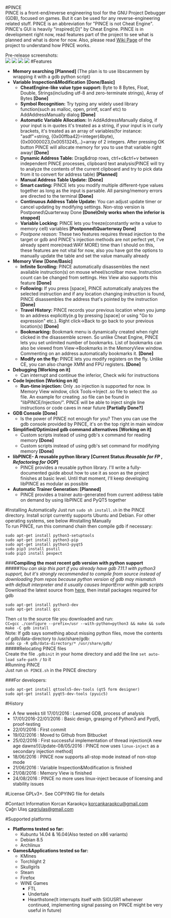 #PINCE  
PINCE is a front-end/reverse engineering tool for the GNU Project Debugger (GDB), focused on games. But it can be used for any reverse-engineering related stuff. PINCE is an abbreviation for "PINCE is not Cheat Engine". PINCE's GUI is heavily "inspired(;D)" by Cheat Engine. PINCE is in development right now, read features part of the project to see what is planned and what is done for now. Also, please read [Wiki Page](https://github.com/korcankaraokcu/PINCE/wiki) of the project to understand how PINCE works.  
  
Pre-release screenshots:  
![](screenshots/pince.png)
![](screenshots/pince1.png)
![](screenshots/pince2.png)
![](screenshots/pince3.png)
#Features  
- **Memory searching** **[Planned]**  (The plan is to use libscanmem by wrapping it with a gdb python script)
- **Variable Inspection&Modification** **[Done/Basic]**
  * **CheatEngine-like value type support:** Byte to 8 Bytes, Float, Double, Strings(including utf-8 and zero-terminate strings), Array of Bytes **[Done]**
  * **Symbol Recognition:** Try typing any widely used library function(such as malloc, open, printf, scanf etc) to AddAddressManually dialog **[Done]**
  * **Automatic Variable Allocation:** In AddAddressManually dialog, if your input is in quotes it's treated as a string, if your input is in curly brackets, it's treated as an array of variables(for instance: "asdf"=string, {0x00ffba42}=integer(4byte), {0x00000023,0x00513245,..}=array of 2 integers. After pressing OK button PINCE will allocate memory for you to use that variable right away! **[Done]**
  * **Dynamic Address Table:** Drag&drop rows, ctrl+c&ctrl+v between independent PINCE processes, clipboard text analysis(PINCE will try to analyze the contents of the current clipboard and try to pick data from it to convert for address table) **[Planned]**
  * **Manual Address Table Update:** **[Done]**
  * **Smart casting:** PINCE lets you modify multiple different-type values together as long as the input is parsable. All parsing/memory errors are directed to the terminal **[Done]**
  * **Continuous Address Table Update:** You can adjust update timer or cancel updating by modifying settings. Non-stop version is Postponed\Quarterway Done **[Done\Only works when the inferior is stopped]**
  * **Variable Locking:** PINCE lets you freeze(constantly write a value to memory cell) variables **[Postponed\Quarterway Done]**
  * *Postpone reason:* These two features requires thread injection to the target or gdb and PINCE's injection methods are not perfect yet, I've already spent more(read:WAY MORE) time than I should on this, these features are not vital for now, also you have got the options to manually update the table and set the value manually already
- **Memory View** **[Done/Basic]**
  * **Infinite Scrolling:** PINCE automatically disassembles the next available instruction(s) on mouse wheel/scrollbar move. Instruction count can be changed from settings. Hex View also supports this feature **[Done]**
  * **Following:** If you press [space], PINCE automatically analyzes the selected instruction and if any location changing instruction is found, PINCE disassembles the address that's pointed by the instruction **[Done]**
  * **Travel History:** PINCE records your previous location when you jump to an address explicitly(e.g by pressing [space] or using "Go to expression" etc.). Right click->Back to go back to your previous location(s) **[Done]**
  * **Bookmarking:** Bookmark menu is dynamically created when right clicked in the disassemble screen. So unlike Cheat Engine, PINCE lets you set unlimited number of bookmarks. List of bookmarks can also be viewed from View->Bookmarks in the MemoryView window. Commenting on an address automatically bookmarks it. **[Done]**
  * **Modify on the fly:** PINCE lets you modify registers on the fly. Unlike CE, you can also change XMM and FPU registers. **[Done]**  
- **Debugging** **[Working on it]**
  * Can interrupt and continue the inferior, Check wiki for instructions
- **Code Injection** **[Working on it]**
  * **Run-time injection:** Only .so injection is supported for now. In Memory View window, click Tools->Inject .so file to select the .so file. An example for creating .so file can be found in "libPINCE/Injection/". PINCE will be able to inject single line instructions or code caves in near future **[Partially Done?]**
- **GDB Console** **[Done]**
  * Is the power of PINCE not enough for you? Then you can use the gdb console provided by PINCE, it's on the top right in main window
- **Simplified/Optimized gdb command alternatives** **[Working on it]**
  * Custom scripts instead of using gdb's x command for reading memory **[Done]**
  * Custom scripts instead of using gdb's set command for modifying memory **[Done]**
- **libPINCE- A reusable python library** **[Current Status:*Reusable for FP* , *Refactoring for OOP*]**
  * PINCE provides a reusable python library. I'll write a fully-documented guide about how to use it as soon as the project finishes at basic level. Until that moment, I'll keep developing libPINCE as modular as possible  
- **Automatic Trainer Generation:** **[Planned]**  
  * PINCE provides a trainer auto-generated from current address table on demand by using libPINCE and PyQT5 together

#Installing Automatically
Just run ```sudo sh install.sh``` in the PINCE directory. Install script currently supports Ubuntu and Debian. For other operating systems, see below
#Installing Manually  
To run PINCE, run this command chain then compile gdb if necessary:  
  
```
sudo apt-get install python3-setuptools  
sudo apt-get install python3-pip  
sudo apt-get install python3-pyqt5  
sudo pip3 install psutil  
sudo pip3 install pexpect  
```  
###**Compiling the most recent gdb version with python support**  
#####*You can skip this part if you already have gdb 7.11.1 with python3 support, but it's strongly recommended to compile from source instead of downloading from repos because python version of gdb may mismatch with default interpreter and it usually causes ImportError within gdb scripts*  
Download the latest source from [here](http://ftp.gnu.org/gnu/gdb/gdb-7.11.1.tar.gz), then install packages required for gdb
```
sudo apt-get install python3-dev  
sudo apt-get install gcc  
```
Then ```cd``` to the source file you downloaded and run:  
```CC=gcc ./configure --prefix=/usr --with-python=python3 && make && sudo make -C gdb install```  
Note: If gdb says something about missing python files, move the contents of gdb/data-directory to /usr/share/gdb:  
```sudo cp -R gdb/data-directory/* /usr/share/gdb/```  
#####Relocating PINCE files  
Create the file ```.gdbinit``` in your home directory and add the line ```set auto-load safe-path /``` to it  
#Running PINCE  
Just run ```sh PINCE.sh``` in the PINCE directory

###For developers:  
```
sudo apt-get install qttools5-dev-tools (qt5 form designer)
sudo apt-get install pyqt5-dev-tools (pyuic5)
```
  
#History
- A few weeks till 17/01/2016 : Learned GDB, process of analysis
- 17/01/2016-22/01/2016 : Basic design, grasping of Python3 and Pyqt5, proof-testing
- 22/01/2016 : First commit
- 19/02/2016 : Moved to Github from Bitbucket
- 25/02/2016 : First successful implementation of thread injection(A new age dawns!)[Update-08/05/2016 : PINCE now uses ```linux-inject``` as a secondary injection method]  
- 18/06/2016 : PINCE now supports all-stop mode instead of non-stop mode
- 21/06/2016 : Variable Inspection&Modification is finished  
- 21/08/2016 : Memory View is finished
- 24/08/2016 : PINCE no more uses linux-inject because of licensing and stability issues

#License
GPLv3+. See COPYING file for details

#Contact Information
Korcan Karaokçu <korcankaraokcu@gmail.com>  
Çağrı Ulaş <cagriulas@gmail.com>  

#Supported platforms
- **Platforms tested so far:**
  * Kubuntu 14.04 & 16.04(Also tested on x86 variants)
  * Debian 8.5
  * Archlinux
- **Games&Applications tested so far:**
  * KMines
  * Torchlight 2
  * Skullgirls
  * Steam
  * Firefox
  * WINE Games
    * FTL
    * Undertale
    * Hearthstone(It interrupts itself with SIGUSR1 whenever continued, implementing signal passing on PINCE might be very useful in future)
